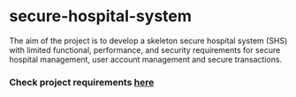 # secure-hospital-system
The aim of the project is to develop a skeleton secure hospital system (SHS) with limited functional,  performance,  and  security  requirements  for  secure  hospital  management,  user  account  management  and  secure  transactions.

### Check project requirements [here](course_project_requirements/ProjectRequirements.pdf)